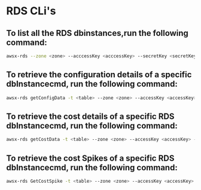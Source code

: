 # RDS CLi's

## To list all the RDS dbinstances,run the following command:

```bash
awsx-rds --zone <zone> --acccessKey <acccessKey> --secretKey <secretKey> --crossAccountRoleArn <crossAccountRoleArn> --externalId <externalId> --env <env>
```

## To retrieve the configuration details of a specific dbInstancecmd, run the following command:

```bash
awsx-rds getConfigData -t <table> --zone <zone> --accessKey <accessKey> --secretKey <secretKey> --crossAccountRoleArn <crossAccountRoleArn> --external <externalId> --env <env> --dbInstanceIdentifier <dbInstanceIdentifier>
```

## To retrieve the cost details of a specific RDS dbInstancecmd, run the following command:

```bash
awsx-rds getCostData -t <table> --zone <zone> --accessKey <accessKey> --secretKey <secretKey> --crossAccountRoleArn <crossAccountRoleArn> --external <externalId> --env <env>
```

## To retrieve the cost Spikes of a specific RDS dbInstancecmd, run the following command:

```bash
awsx-rds GetCostSpike -t <table> --zone <zone> --accessKey <accessKey> --secretKey <secretKey> --crossAccountRoleArn <crossAccountRoleArn> --external <externalId> --env <env> --granularity <granularity> --startDate <startDate> --endDate <endDate> 
```
